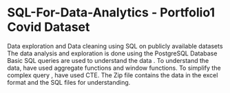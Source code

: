 # SQL-For-Data-Analytics - Portfolio1 Covid Dataset
Data exploration and Data cleaning using SQL on publicly available datasets
The data analysis and exploration is done using the PostgreSQL Database
Basic SQL queries are used to understand the data .
To understand the data, have used aggregate functions and window functions.
To simplify the complex query , have used CTE.
The Zip file contains the data in the excel format and the SQL files for understanding.

